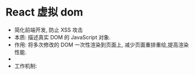 # React 虚拟 dom

-   简化前端开发, 防止 XSS 攻击
-   本质: 描述真实 DOM 的 JavaScript 对象.
-   作用: 将多次修改的 DOM 一次性渲染到页面上, 减少页面重排重绘,提高渲染性能.
-
-   工作机制:
